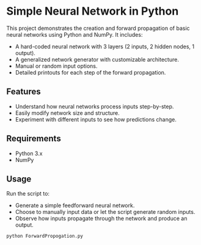 # Simple Neural Network in Python

This project demonstrates the creation and forward propagation of basic neural networks using Python and NumPy. It includes:

- A hard-coded neural network with 3 layers (2 inputs, 2 hidden nodes, 1 output).
- A generalized network generator with customizable architecture.
- Manual or random input options.
- Detailed printouts for each step of the forward propagation.

## Features

- Understand how neural networks process inputs step-by-step.
- Easily modify network size and structure.
- Experiment with different inputs to see how predictions change.

## Requirements

- Python 3.x
- NumPy

## Usage

Run the script to:

- Generate a simple feedforward neural network.
- Choose to manually input data or let the script generate random inputs.
- Observe how inputs propagate through the network and produce an output.

```bash
python ForwardPropogation.py



